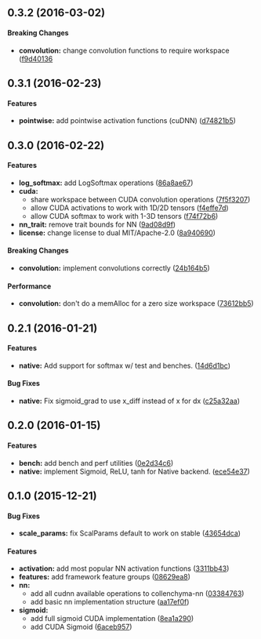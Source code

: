 <a name="0.3.2"></a>
## 0.3.2 (2016-03-02)


#### Breaking Changes

* **convolution:**  change convolution functions to require workspace ([f9d40136](https://github.com/autumnai/collenchyma-nn/commit/f9d401360c54bac6a253925d90625b0a1393ea17)



<a name="0.3.1"></a>
## 0.3.1 (2016-02-23)


#### Features

* **pointwise:**  add pointwise activation functions (cuDNN) ([d74821b5](https://github.com/autumnai/collenchyma-nn/commit/d74821b582056f9acd3bdb4acd98f72668d070f8))



<a name="0.3.0"></a>
## 0.3.0 (2016-02-22)


#### Features

* **log_softmax:**  add LogSoftmax operations ([86a8ae67](https://github.com/autumnai/collenchyma-nn/commit/86a8ae67727e0a5d28c901a7a32940fd7e2250f2))
* **cuda:**
  * share workspace between CUDA convolution operations ([7f5f3207](https://github.com/autumnai/collenchyma-nn/commit/7f5f3207873874accb7a5a16d637e2701161ac04))
  * allow CUDA activations to work with 1D/2D tensors ([f4effe7d](https://github.com/autumnai/collenchyma-nn/commit/f4effe7d66d96537251d86bf24968b521a951121))
  * allow CUDA softmax to work with 1-3D tensors ([f74f72b6](https://github.com/autumnai/collenchyma-nn/commit/f74f72b6207505f4c29c7c44a9748d83972e7f72))
* **nn_trait:**  remove trait bounds for NN ([9ad08d9f](https://github.com/autumnai/collenchyma-nn/commit/9ad08d9f97cc382699c78c1397b52509d2e98969))
* **license:**  change license to dual MIT/Apache-2.0 ([8a940690](https://github.com/autumnai/collenchyma-nn/commit/8a940690e21bae269c44b9501e956bbf066cdcc1))

#### Breaking Changes

* **convolution:**  implement convolutions correctly ([24b164b5](https://github.com/autumnai/collenchyma-nn/commit/24b164b55a913f522d79832308cf2e4a7996612a))

#### Performance

* **convolution:**  don't do a memAlloc for a zero size workspace ([73612bb5](https://github.com/autumnai/collenchyma-nn/commit/73612bb56ab70500b4670b7a9a12390e2facee37))


<a name="0.2.1"></a>
## 0.2.1 (2016-01-21)


#### Features

* **native:**  Add support for softmax w/ test and benches. ([14d6d1bc](https://github.com/autumnai/collenchyma-nn/commit/14d6d1bcda8bbc0ffa368527633f592862517200))

#### Bug Fixes

* **native:**  Fix sigmoid_grad to use x_diff instead of x for dx ([c25a32aa](https://github.com/autumnai/collenchyma-nn/commit/c25a32aa272ff3c753ee8be2ea89457367b38734))



<a name="0.2.0"></a>
## 0.2.0 (2016-01-15)


#### Features

* **bench:**  add bench and perf utilities ([0e2d34c6](https://github.com/autumnai/collenchyma-nn/commit/0e2d34c67acba38c6910cdff6e983b5285dfb852))
* **native:**  implement Sigmoid, ReLU, tanh for Native backend. ([ece54e37](https://github.com/autumnai/collenchyma-nn/commit/ece54e37a241f81b45888225ab0ee28c538950f6))


<a name="0.1.0"></a>
## 0.1.0 (2015-12-21)


#### Bug Fixes

* **scale_params:**  fix ScalParams default to work on stable ([43654dca](https://github.com/autumnai/collenchyma-nn/commit/43654dca7cb92826ffecd4f0cd251fb7071d11c5))

#### Features

* **activation:**  add most popular NN activation functions ([3311bb43](https://github.com/autumnai/collenchyma-nn/commit/3311bb43d78c850db8322c9ea8c1a5f2ca189cd1))
* **features:**  add framework feature groups ([08629ea8](https://github.com/autumnai/collenchyma-nn/commit/08629ea8f1c38047a5d7fec24601e21ba79d704f))
* **nn:**
  *  add all cudnn available operations to collenchyma-nn ([03384763](https://github.com/autumnai/collenchyma-nn/commit/033847630a0674c372666db209d436a80ecabe1b))
  *  add basic nn implementation structure ([aa17ef0f](https://github.com/autumnai/collenchyma-nn/commit/aa17ef0f5064e479152ac3e398bf64887e03b6e2))
* **sigmoid:**
  *  add full sigmoid CUDA implementation ([8ea1a290](https://github.com/autumnai/collenchyma-nn/commit/8ea1a29016c364536755e2fb5d13a52352b059ab))
  *  add CUDA Sigmoid ([6aceb957](https://github.com/autumnai/collenchyma-nn/commit/6aceb957d05a0ee625b48bab38693b99c9e09f01))
